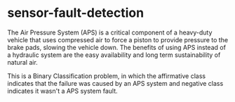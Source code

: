 # sensor-fault-detection

The Air Pressure System (APS) is a critical component of a heavy-duty vehicle that uses compressed air to force a piston to provide pressure to the brake pads, slowing the vehicle down. The benefits of using APS instead of a hydraulic system are the easy availability and long term sustainability of natural air.

This is a Binary Classification problem, in which the affirmative class indicates that the failure was caused by an APS system and negative class indicates it wasn't a APS system fault.
